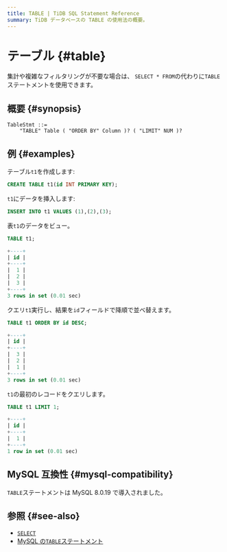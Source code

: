 ```yaml
---
title: TABLE | TiDB SQL Statement Reference
summary: TiDB データベースの TABLE の使用法の概要。
---
```


# テーブル {#table}

集計や複雑なフィルタリングが不要な場合は、 `SELECT * FROM`の代わりに`TABLE`ステートメントを使用できます。

## 概要 {#synopsis}

```ebnf+diagram
TableStmt ::=
    "TABLE" Table ( "ORDER BY" Column )? ( "LIMIT" NUM )?
```

## 例 {#examples}

テーブル`t1`を作成します:

```sql
CREATE TABLE t1(id INT PRIMARY KEY);
```

`t1`にデータを挿入します:

```sql
INSERT INTO t1 VALUES (1),(2),(3);
```

表`t1`のデータをビュー。

```sql
TABLE t1;
```

```sql
+----+
| id |
+----+
|  1 |
|  2 |
|  3 |
+----+
3 rows in set (0.01 sec)
```

クエリ`t1`実行し、結果を`id`フィールドで降順で並べ替えます。

```sql
TABLE t1 ORDER BY id DESC;
```

```sql
+----+
| id |
+----+
|  3 |
|  2 |
|  1 |
+----+
3 rows in set (0.01 sec)
```

`t1`の最初のレコードをクエリします。

```sql
TABLE t1 LIMIT 1;
```

```sql
+----+
| id |
+----+
|  1 |
+----+
1 row in set (0.01 sec)
```

## MySQL 互換性 {#mysql-compatibility}

`TABLE`ステートメントは MySQL 8.0.19 で導入されました。

## 参照 {#see-also}

-   [`SELECT`](/sql-statements/sql-statement-select.md)
-   [MySQL の`TABLE`ステートメント](https://dev.mysql.com/doc/refman/8.0/en/table.html)
